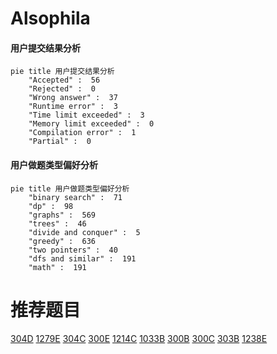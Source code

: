# Alsophila

<!-- tabs:start -->



#### **用户提交结果分析**

```mermaid
pie title 用户提交结果分析
    "Accepted" :  56
    "Rejected" :  0
    "Wrong answer" :  37
    "Runtime error" :  3
    "Time limit exceeded" :  3
    "Memory limit exceeded" :  0
    "Compilation error" :  1
    "Partial" :  0
```

#### **用户做题类型偏好分析**

```mermaid
pie title 用户做题类型偏好分析
    "binary search" :  71
    "dp" :  98
    "graphs" :  569
    "trees" :  46
    "divide and conquer" :  5
    "greedy" :  636
    "two pointers" :  40
    "dfs and similar" :  191
    "math" :  191
```



<!-- tabs:end -->
# 推荐题目
[304D](https://codeforces.com/contest/304/problem/D)
[1279E](https://codeforces.com/contest/1279/problem/E)
[304C](https://codeforces.com/contest/304/problem/C)
[300E](https://codeforces.com/contest/300/problem/E)
[1214C](https://codeforces.com/contest/1214/problem/C)
[1033B](https://codeforces.com/contest/1033/problem/B)
[300B](https://codeforces.com/contest/300/problem/B)
[300C](https://codeforces.com/contest/300/problem/C)
[303B](https://codeforces.com/contest/303/problem/B)
[1238E](https://codeforces.com/contest/1238/problem/E)
